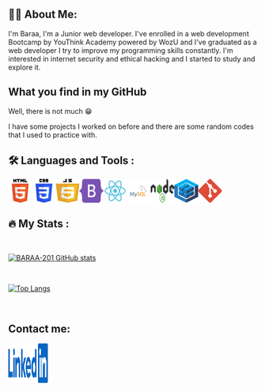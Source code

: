 ## :man_technologist: About Me:

<p> I'm Baraa, I'm a Junior web developer. I've enrolled in a web development Bootcamp by YouThink Academy powered by WozU and I've graduated as a web developer 
 I try to improve my programming skills constantly.
 I'm interested in internet security and ethical hacking and I started to study and explore it.<p>

## What you find in my GitHub
<p> Well, there is not much 😁

 I have some projects I worked on before and there are some random codes that I used to practice with.<p>

## :hammer_and_wrench: Languages and Tools :
<div>
<img src="https://github.com/BARAA-201/BARAA-201/blob/main/logos/html5-with-wordmark-color.svg"  alt="pic" align="left" height="48" width="48" >  
<img src="https://github.com/BARAA-201/BARAA-201/blob/main/logos/css-3-svgrepo-com.svg" alt="pic" align="left" height="48" width="48" >  
<img src="https://github.com/BARAA-201/BARAA-201/blob/main/logos/javascript.svg" alt="pic" align="left" height="48" width="48" ></a>  
<img src="https://github.com/BARAA-201/BARAA-201/blob/main/logos/bootstrap-5-seeklogo.com.svg" alt="pic" align="left" height="48" width="48" >  
<img src="https://github.com/BARAA-201/BARAA-201/blob/main/logos/react-seeklogo.com.svg" align="left" alt="pic" height="48" width="48" >  
<img src="https://github.com/BARAA-201/BARAA-201/blob/main/logos/mysql-logo-svgrepo-com.svg" alt="pic" align="left" height="48" width="48" >  
<img src="https://github.com/BARAA-201/BARAA-201/blob/main/logos/nodejs-seeklogo.com.svg" alt="pic" align="left" height="48" width="48" >
<img src="https://github.com/BARAA-201/BARAA-201/blob/main/logos/sequelize-seeklogo.com.svg"  alt="pic" align="left" height="48" width="48" >  
<img src="https://github.com/BARAA-201/BARAA-201/blob/main/logos/git-seeklogo.com.svg"  alt="pic" align="left" height="48" width="48" > 
</div>
<br />   

  &nbsp; 
  ## :fire: My Stats :
   &nbsp; 
  
 [![BARAA-201 GitHub stats](https://github-readme-stats.vercel.app/api?username=BARAA-201)](https://github.com/anuraghazra/github-readme-stats)

  &nbsp;  

[![Top Langs](https://github-readme-stats.vercel.app/api/top-langs/?username=BARAA-201&layout=compact)](https://github.com/anuraghazra/github-readme-stats)

 &nbsp;  
 
## Contact me:
<a href="https://www.linkedin.com/in/albaraa-abdo/"><img src="https://github.com/BARAA-201/BARAA-201/blob/main/logos/linkedin-seeklogo.com.svg" align="left" height="80" width="80" >







